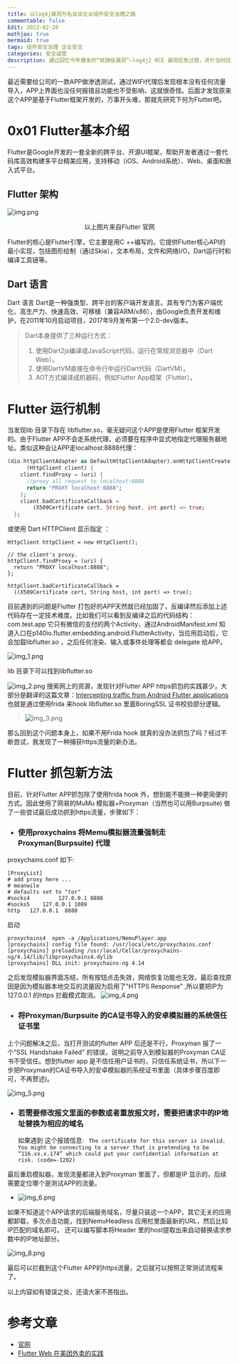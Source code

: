 ```yaml
---
title: 以log4j漏洞为名谈谈企业组件安全治理之路
commentable: false
Edit: 2022-02-28
mathjax: true
mermaid: true
tags: 组件安全治理 企业安全
categories: 安全运营
description: 通过回忆今年爆发的“核弹级漏洞”—log4j2 RCE 漏洞应急过程，评价当时应急方法和策略的优缺点，并期待与大家探讨如何推动甲方在组件安全治理能力建设上更进一步。
---
```

最近需要给公司的一款APP做渗透测试，通过WIFI代理后发现根本没有任何流量导入，APP上界面也没任何报错且功能也不受影响，这就很奇怪。后面才发现原来这个APP是基于Flutter框架开发的，万事开头难，那就先研究下何为Flutter吧。

# 0x01 Flutter基本介绍
Flutter是Google开发的一套全新的跨平台、开源UI框架，帮助开发者通过一套代码库高效构建多平台精美应用，支持移动（iOS、Android系统）、Web、桌面和嵌入式平台。
## Flutter 架构
![img.png](../assets/2022-02-24/img.png)
<center>以上图片来自Flutter 官网</center>

Flutter的核心是Flutter引擎，它主要是用C ++编写的。它提供Flutter核心API的最小实现，包括图形绘制（通过Skia），文本布局，文件和网络I/O，Dart运行时和编译工具链等。

## Dart 语言
Dart 语言
Dart是一种强类型、跨平台的客户端开发语言。具有专门为客户端优化、高生产力、快速高效、可移植（兼容ARM/x86），由Google负责开发和维护，在2011年10月启动项目，2017年9月发布第一个2.0-dev版本。
> Dart本身提供了三种运行方式：
> 1. 使用Dart2js编译成JavaScript代码，运行在常规浏览器中（Dart Web）。
> 2. 使用DartVM直接在命令行中运行Dart代码（DartVM）。
> 3. AOT方式编译成机器码，例如Flutter App框架（Flutter）。

# Flutter 运行机制
当发现lib 目录下存在 libflutter.so，毫无疑问这个APP是使用Flutter 框架开发的。由于Flutter APP不会走系统代理，必须要在程序中显式地指定代理服务器地址。类似这种会让APP走localhost:8888代理：
```Dart
(dio.httpClientAdapter as DefaultHttpClientAdapter).onHttpClientCreate =
      (HttpClient client) {
    client.findProxy = (uri) {
      //proxy all request to localhost:8888
      return "PROXY localhost:8888";
    };
    client.badCertificateCallback =
        (X509Certificate cert, String host, int port) => true;
  };
```
或使用 Dart HTTPClient 显示指定 ：
```
HttpClient httpClient = new HttpClient();

// the client's proxy.
httpClient.findProxy = (uri) {
  return "PROXY localhost:8888";
};

httpClient.badCertificateCallback = 
  ((X509Certificate cert, String host, int port) => true);
```

目前遇到的问题是Flutter 打包好的APP天然就已经加固了，反编译然后添加上述代码存在一定技术难度。比如我们可以看到反编译之后的代码结构：com.test.app 
它只有微信的支付的两个Activity，通过AndroidManifest.xml 知道入口在p140io.flutter.embedding.android.FlutterActivity，当应用启动后，它会加载libflutter.so ，之后任何渲染、输入或事件处理等都会 delegate 给APP。

![img_1.png](../assets/2022-02-24/img_1.png)

lib 目录下可以找到libflutter.so

![img_2.png](../assets/2022-02-24/img_2.png)
搜索网上的资源，发现针对Flutter APP  https抓包的实践甚少，大部分是翻译的这篇文章：[Intercepting traffic from Android Flutter applications](https://blog.nviso.eu/2019/08/13/intercepting-traffic-from-android-flutter-applications/)
也就是通过使用frida 来hook libflutter.so 里面BoringSSL 证书校验部分逻辑。

> ![img_3.png](../assets/2022-02-24/img_3.png)

那么回到这个问题本身上，如果不用Frida hook 就真的没办法抓包了吗？经过不断尝试，我发现了一种捕获https流量的新办法。
# Flutter 抓包新方法
目前，针对Flutter APP抓包除了使用frida hook 外，想到能不能换一种更简便的方式。因此使用了网易的MuMu 模拟器+Proxyman（当然也可以用Burpsuite) 做了一些尝试最后成功抓到https流量，步骤如下：

- ### 使用proxychains 将Memu模拟器流量强制走Proxyman(Burpsuite) 代理

proxychains.conf 如下:
```
[ProxyList]
# add proxy here ...
# meanwile
# defaults set to "tor"
#socks4         127.0.0.1 8888
#socks5    127.0.0.1 1089
http   127.0.0.1  8888
```
启动
```
proxychains4  open -a /Applications/NemuPlayer.app
[proxychains] config file found: /usr/local/etc/proxychains.conf
[proxychains] preloading /usr/local/Cellar/proxychains-ng/4.14/lib/libproxychains4.dylib
[proxychains] DLL init: proxychains-ng 4.14
```
之后发现模拟器界面冻结，所有按钮点击失效，网络恢复功能也无效，最后查找原因是因为模拟器本地交互的流量因为启用了"HTTPS Response" ,所以要把IP为127.0.0.1 的https 拦截模式取消。
![img_4.png](../assets/2022-02-24/img_4.png)

- ### 将Proxyman/Burpsuite 的CA证书导入的安卓模拟器的系统信任证书里

上个问题解决之后，当打开测试的flutter APP 后还是不行，Proxyman 报了一个“SSL Handshake Failed" 的错误，说明之前导入到模拟器的Proxyman CA证书不受信任。想到flutter app 是不信任用户证书的，只信任系统证书，所以下一步把Proxyman的CA证书导入的安卓模拟器的系统证书里面（具体步骤百度即可，不再赘述)。

![img_5.png](../assets/2022-02-24/img_5.png)

- ### 若需要修改报文里面的参数或者重放报文时，需要把请求中的IP地址替换为相应的域名

  如果遇到 这个报错信息:
``` The certificate for this server is invalid. You might be connecting to a server that is pretending to be “116.xx.x.174” which could put your confidential information at risk. (code=-1202)```

 最后重启模拟器，发现流量都进入到Proxyman 里面了，但都是IP 显示的，后续需要定位哪个是测试APP的流量。

- ![img_6.png](../assets/2022-02-24/img_6.png)

如果不知道这个APP请求的后端服务域名，尽量只装这一个APP，其它无关的应用都卸载，多次点击功能，找到NemuHeadless 应用栏里面最新的URL，然后比较IP匹配的域名即可。
还可以编写脚本将Header 里的host提取出来自动替换请求参数中的IP地址部分。

![img_8.png](../assets/2022-02-24/img_8.png)

最后可以拦截到这个Flutter APP的https流量，之后就可以按照正常测试流程来了。

以上内容如有错误之处，还请大家不吝指出。

# 参考文章
- [官网](https://flutter.dev)
- [Flutter Web 在美团外卖的实践](https://mp.weixin.qq.com/s/cJjKZCqc8UuzvEtxK1BJCw)
